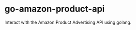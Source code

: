 go-amazon-product-api
=====================

Interact with the Amazon Product Advertising API using golang.
